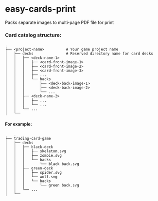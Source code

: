 # easy-cards-print
Packs separate images to multi-page PDF file for print

### Card catalog structure:

    .
    ├── <project-name>          # Your game project name
    │   ├── decks               # Reserved directory name for card decks
    │   │   ├── <deck-name-1>
    │   │   │   ├── <card-front-image-1>
    │   │   │   ├── <card-front-image-2>
    │   │   │   ├── <card-front-image-3>
    │   │   │   ├── ...
    │   │   │   └── backs
    │   │   │       ├── <deck-back-image-1>
    │   │   │       ├── <deck-back-image-2>
    │   │   │       └── ...
    │   │   ├── <deck-name-2>
    │   │   │   ├── ...
    │   │   │   └── ...
    │   │   └── ...
    │   └──


#### For example:
        .
    ├── trading-card-game         
    │   ├── decks               
    │   │   ├── black-deck
    │   │   │   ├── skeleton.svg
    │   │   │   ├── zombie.svg
    │   │   │   └── backs
    │   │   │       └── black back.svg
    │   │   ├── green-deck
    │   │   │   ├── spider.svg
    │   │   │   └── wolf.svg
    │   │   │   └── backs
    │   │   │       └── green back.svg
    │   │   └── ... 
    │   └──